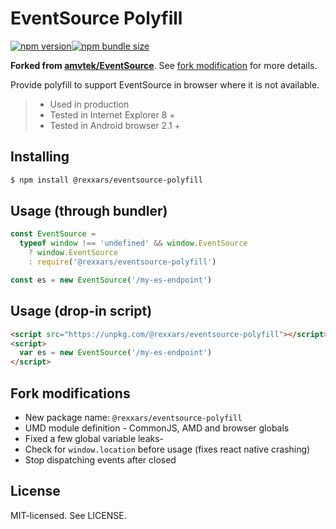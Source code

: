 # EventSource Polyfill

[![npm version](https://img.shields.io/npm/v/%40rexxars%2Feventsource-polyfill.svg?style=flat-square)](https://www.npmjs.com/package/%40rexxars/eventsource-polyfill)[![npm bundle size](https://img.shields.io/bundlephobia/minzip/%40rexxars%2Feventsource-polyfill.svg?style=flat-square)](https://bundlephobia.com/result?p=%40rexxars%2Feventsource-polyfill)

**Forked from [amvtek/EventSource](https://github.com/amvtek/EventSource)**. See [fork modification](#fork-modifications) for more details.

Provide polyfill to support EventSource in browser where it is not available.

> - Used in production
> - Tested in Internet Explorer 8 +
> - Tested in Android browser 2.1 +

## Installing

```bash
$ npm install @rexxars/eventsource-polyfill
```

## Usage (through bundler)

```js
const EventSource =
  typeof window !== 'undefined' && window.EventSource
    ? window.EventSource
    : require('@rexxars/eventsource-polyfill')

const es = new EventSource('/my-es-endpoint')
```

## Usage (drop-in script)

```html
<script src="https://unpkg.com/@rexxars/eventsource-polyfill"></script>
<script>
  var es = new EventSource('/my-es-endpoint')
</script>
```

## Fork modifications

- New package name: `@rexxars/eventsource-polyfill`
- UMD module definition - CommonJS, AMD and browser globals
- Fixed a few global variable leaks-
- Check for `window.location` before usage (fixes react native crashing)
- Stop dispatching events after closed

## License

MIT-licensed. See LICENSE.
